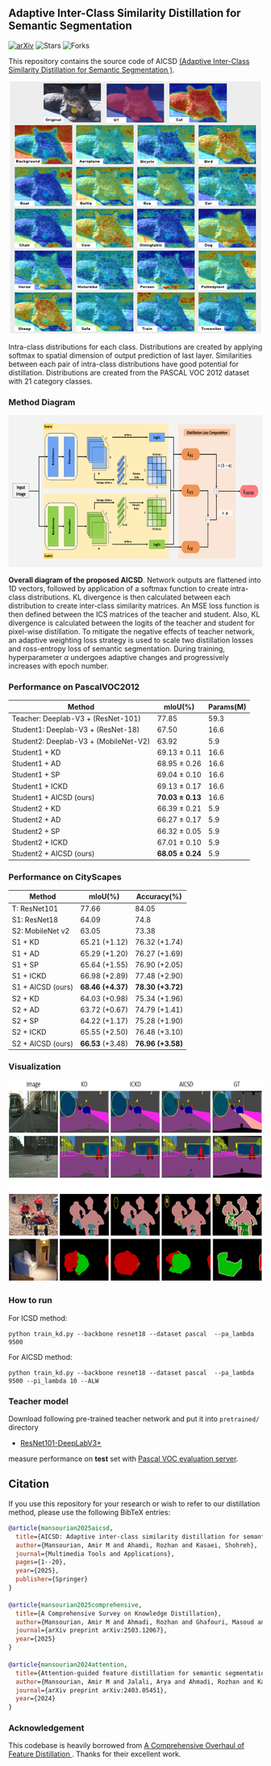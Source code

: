 ## Adaptive Inter-Class Similarity Distillation for Semantic Segmentation 
[![arXiv](https://img.shields.io/badge/arXiv-2308.04243-<COLOR>.svg)](https://arxiv.org/abs/2308.04243)
![Stars](https://img.shields.io/github/stars/AmirMansurian/AICSD?style=social)
![Forks](https://img.shields.io/github/forks/AmirMansurian/AICSD?style=social)

 This repository contains the source code of AICSD [(Adaptive Inter-Class Similarity Distillation for Semantic Segmentation )](https://arxiv.org/abs/2308.04243).

<p align="center">
 <img src="https://raw.githubusercontent.com/AmirMansurian/AICSD/main/Images/pull_figure_main.png"  width="500" height="500"/>
</p>

 Intra-class distributions for each class. Distributions are created by applying softmax to spatial dimension of output prediction of last layer. Similarities between each pair of intra-class distributions have good potential for distillation. Distributions are created from the PASCAL VOC 2012 dataset with 21 category classes.

### Method Diagram
<img src="https://raw.githubusercontent.com/AmirMansurian/AICSD/main/Images/Method_Diagram.png"  width="700" height="300" />

**Overall diagram of the proposed AICSD**. Network outputs are flattened into 1D vectors, followed by application of a softmax function to create intra-class distributions. KL divergence is then calculated between each distribution to create inter-class similarity matrices. An MSE loss function is then defined between the ICS matrices of the teacher and student. Also, KL divergence is calculated between the logits of the teacher and student for pixel-wise distillation. To mitigate the negative effects of teacher network, an adaptive weighting loss strategy is used to scale two distillation losses and ross-entropy loss of semantic segmentation. During training, hyperparameter $\alpha$ undergoes adaptive changes and progressively increases with epoch number.

### Performance on PascalVOC2012

| Method                               | mIoU(%)            | Params(M) |
| ------------------------------------ | ------------------ | --------- |
| Teacher: Deeplab-V3 + (ResNet-101)   | 77.85              | 59.3      |
| Student1: Deeplab-V3 + (ResNet-18)   | 67.50              | 16.6      |
| Student2: Deeplab-V3 + (MobileNet-V2)| 63.92              | 5.9       |
| Student1 + KD                        | 69.13 ± 0.11       | 16.6      |
| Student1 + AD                        | 68.95 ± 0.26       | 16.6      |
| Student1 + SP                        | 69.04 ± 0.10       | 16.6      |
| Student1 + ICKD                      | 69.13 ± 0.17       | 16.6      |
| Student1 + AICSD (ours)              | **70.03 ± 0.13**  | 16.6      |
| Student2 + KD                        | 66.39 ± 0.21       | 5.9       |
| Student2 + AD                        | 66.27 ± 0.17       | 5.9       |
| Student2 + SP                        | 66.32 ± 0.05       | 5.9       |
| Student2 + ICKD                      | 67.01 ± 0.10       | 5.9       |
| Student2 + AICSD (ours)              | **68.05 ± 0.24**   | 5.9       |


### Performance on CityScapes
| Method            | mIoU(%)  | Accuracy(%) |
| ----------------- | -------- | ----------- |
| T: ResNet101      | 77.66    | 84.05       |
| S1: ResNet18      | 64.09    | 74.8        |
| S2: MobileNet v2  | 63.05    | 73.38       |
| S1 + KD           | 65.21 (+1.12) | 76.32 (+1.74) |
| S1 + AD           | 65.29 (+1.20) | 76.27 (+1.69) |
| S1 + SP           | 65.64 (+1.55) | 76.90 (+2.05) |
| S1 + ICKD         | 66.98 (+2.89) | 77.48 (+2.90) |
| S1 + AICSD (ours) | **68.46 (+4.37)** | **78.30 (+3.72)** |
| S2 + KD           | 64.03 (+0.98) | 75.34 (+1.96)   |
| S2 + AD           | 63.72 (+0.67) | 74.79 (+1.41)   |
| S2 + SP           | 64.22 (+1.17) | 75.28 (+1.90)   |
| S2 + ICKD         | 65.55 (+2.50) | 76.48 (+3.10)   |
| S2 + AICSD (ours) | **66.53** (+3.48) | **76.96 (+3.58)** |

### Visualization
<img src="https://raw.githubusercontent.com/AmirMansurian/AICSD/main/Images/visualization_2.png"   width="700" height="400"/>

### How to run
For ICSD method:
  ```shell
  python train_kd.py --backbone resnet18 --dataset pascal  --pa_lambda 9500
  ```

For AICSD method:
  ```shell
  python train_kd.py --backbone resnet18 --dataset pascal  --pa_lambda 9500 --pi_lambda 10 --ALW
  ```

### Teacher model
Download following pre-trained teacher network and put it into ```pretrained/``` directory
- [ResNet101-DeepLabV3+](https://drive.google.com/file/d/1REgApngVChDZbXrkbYkdI8ziCpApEdot/view?usp=sharing)

 measure performance on **test** set with [Pascal VOC evaluation server](http://host.robots.ox.ac.uk/pascal/VOC/).
 
 ## Citation
If you use this repository for your research or wish to refer to our distillation method, please use the following BibTeX entries:
```bibtex
@article{mansourian2025aicsd,
  title={AICSD: Adaptive inter-class similarity distillation for semantic segmentation},
  author={Mansourian, Amir M and Ahamdi, Rozhan and Kasaei, Shohreh},
  journal={Multimedia Tools and Applications},
  pages={1--20},
  year={2025},
  publisher={Springer}
}

@article{mansourian2025comprehensive,
  title={A Comprehensive Survey on Knowledge Distillation},
  author={Mansourian, Amir M and Ahmadi, Rozhan and Ghafouri, Masoud and Babaei, Amir Mohammad and Golezani, Elaheh Badali and Ghamchi, Zeynab Yasamani and Ramezanian, Vida and Taherian, Alireza and Dinashi, Kimia and Miri, Amirali and Kasaei, Shohreh},
  journal={arXiv preprint arXiv:2503.12067},
  year={2025}
}

@article{mansourian2024attention,
  title={Attention-guided feature distillation for semantic segmentation},
  author={Mansourian, Amir M and Jalali, Arya and Ahmadi, Rozhan and Kasaei, Shohreh},
  journal={arXiv preprint arXiv:2403.05451},
  year={2024}
}
```

### Acknowledgement
This codebase is heavily borrowed from [A Comprehensive Overhaul of Feature Distillation ](https://github.com/clovaai/overhaul-distillation). Thanks for their excellent work.
